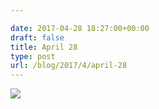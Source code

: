 ```yaml
---

date: 2017-04-28 18:27:00+00:00
draft: false
title: April 28
type: post
url: /blog/2017/4/april-28
---
```


![](/images/2017-04-28-20174april-28/image-asset.jpeg)

